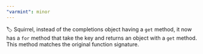 ```yaml
---
"varmint": minor
---
```


🏷️ Squirrel, instead of the completions object having a `get` method, it now has a `for` method that take the key and returns an object with a `get` method. This method matches the original function signature.